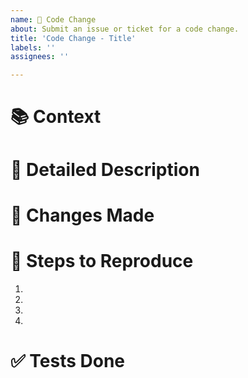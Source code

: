```yaml
---
name: 🚀 Code Change
about: Submit an issue or ticket for a code change.
title: 'Code Change - Title'
labels: ''
assignees: ''

---
```


# 📚 Context
<!--- What's the purpose of the change? -->

# 📝 Detailed Description
<!--- Provide a thorough explanation of the change or feature you are proposing. -->

# 🔧 Changes Made
<!--- Optional: Suggest a solution or reasoning for the issue. -->

# 🐞 Steps to Reproduce
<!--- Provide clear steps to reproduce the bug or issue. Include relevant code or links if possible. -->
1.
2.
3.
4.

# ✅ Tests Done
<!--- Outline the steps you took to test your changes. Include any test cases or scenarios you used. -->
